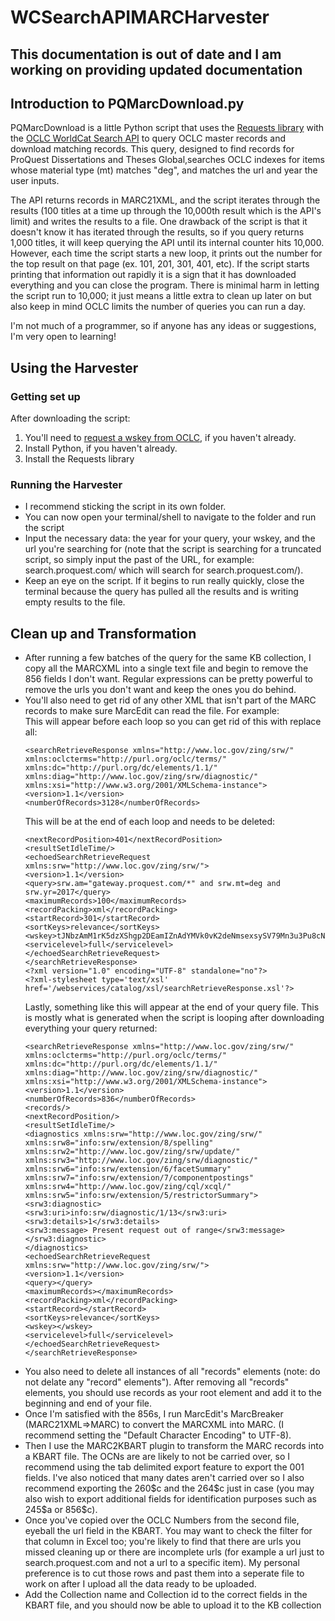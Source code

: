 # WCSearchAPIMARCHarvester


<h2>This documentation is out of date and I am working on providing updated documentation</h2>



<h2>Introduction to PQMarcDownload.py</h2>
PQMarcDownload is a little Python script that uses the <a href= "http://docs.python-requests.org/en/master/">Requests library</a> with the <a href="https://www.oclc.org/developer/develop/web-services/worldcat-search-api.en.html">OCLC WorldCat Search API</a> to query OCLC master records and download matching records. This query, designed to find records for ProQuest Dissertations and Theses Global,searches OCLC indexes for items whose material type (mt) matches "deg", and matches the url and year the user inputs.

The API returns records in MARC21XML, and the script iterates through the results (100 titles at a time up through the 10,000th result which is the API's limit) and writes the results to a file. One drawback of the script is that it doesn't know it has iterated through the results, so if you query returns 1,000 titles, it will keep querying the API until its internal counter hits 10,000. However, each time the script starts a new loop, it prints out the number for the top result on that page (ex. 101, 201, 301, 401, etc). If the script starts printing that information out rapidly it is a sign that it has downloaded everything and you can close the program. There is minimal harm in letting the script run to 10,000; it just means a little extra to clean up later on but also keep in mind OCLC limits the number of queries you can run a day.

I'm not much of a programmer, so if anyone has any ideas or suggestions, I'm very open to learning!

<h2>Using the Harvester</h2>

<h3>Getting set up</h3>
After downloading the script:
<ol>
  <li>You'll need to <a href="https://platform.worldcat.org/wskey/">request a wskey from OCLC</a>, if you haven't already.</li>
  <li>Install Python, if you haven't already.</li>
  <li>Install the Requests library</li>
</ol>

<h3>Running the Harvester</h3>
<ul>
  <li>I recommend sticking the script in its own folder.</li>
  <li>You can now open your terminal/shell to navigate to the folder and run the script</li>
  <li>Input the necessary data: the year for your query, your wskey, and the url you're searching for (note that the script is searching for a truncated script, so simply input the past of the URL, for example: search.proquest.com/ which will search for search.proquest.com/).</li>
  <li>Keep an eye on the script. If it begins to run really quickly, close the terminal because the query has pulled all the results and is writing empty results to the file.</li>
</ul>

<h2>Clean up and Transformation</h2>
<ul>
  <li>After running a few batches of the query for the same KB collection, I copy all the MARCXML into a single text file and begin to remove the 856 fields I don't want. Regular expressions can be pretty powerful to remove the urls you don't want and keep the ones you do behind.</li>
  <li>You'll also need to get rid of any other XML that isn't part of the MARC records to make sure MarcEdit can read the file. For example:</li>
This will appear before each loop so you can get rid of this with replace all:
  
  ```
<searchRetrieveResponse xmlns="http://www.loc.gov/zing/srw/" xmlns:oclcterms="http://purl.org/oclc/terms/"                      xmlns:dc="http://purl.org/dc/elements/1.1/" xmlns:diag="http://www.loc.gov/zing/srw/diagnostic/"              xmlns:xsi="http://www.w3.org/2001/XMLSchema-instance">
<version>1.1</version>
<numberOfRecords>3128</numberOfRecords>
 ```
 
 This will be at the end of each loop and needs to be deleted:
 
 ```
 <nextRecordPosition>401</nextRecordPosition>
<resultSetIdleTime/>
<echoedSearchRetrieveRequest xmlns:srw="http://www.loc.gov/zing/srw/">
<version>1.1</version>
<query>srw.am="gateway.proquest.com/*" and srw.mt=deg and srw.yr=2017</query>
<maximumRecords>100</maximumRecords>
<recordPacking>xml</recordPacking>
<startRecord>301</startRecord>
<sortKeys>relevance</sortKeys>
<wskey>tJNbzAmM1rK5dzXShgp2DEamIZnAdYMVk0vK2deNmsexsySV79Mn3u3Pu8cNaQCKdjkqibt6XgVmeglQ</wskey>
<servicelevel>full</servicelevel>
</echoedSearchRetrieveRequest>
</searchRetrieveResponse>
<?xml version="1.0" encoding="UTF-8" standalone="no"?>
<?xml-stylesheet type='text/xsl' href='/webservices/catalog/xsl/searchRetrieveResponse.xsl'?>
```
 
 Lastly, something like this will appear at the end of your query file. This is mostly what is generated when the script is looping after downloading everything your query returned:
 
 ```
 <searchRetrieveResponse xmlns="http://www.loc.gov/zing/srw/" xmlns:oclcterms="http://purl.org/oclc/terms/" xmlns:dc="http://purl.org/dc/elements/1.1/" xmlns:diag="http://www.loc.gov/zing/srw/diagnostic/" xmlns:xsi="http://www.w3.org/2001/XMLSchema-instance">
<version>1.1</version>
<numberOfRecords>836</numberOfRecords>
<records/>
<nextRecordPosition/>
<resultSetIdleTime/>
<diagnostics xmlns:srw="http://www.loc.gov/zing/srw/" xmlns:srw8="info:srw/extension/8/spelling" xmlns:srw2="http://www.loc.gov/zing/srw/update/" xmlns:srw3="http://www.loc.gov/zing/srw/diagnostic/" xmlns:srw6="info:srw/extension/6/facetSummary" xmlns:srw7="info:srw/extension/7/componentpostings" xmlns:srw4="http://www.loc.gov/zing/cql/xcql/" xmlns:srw5="info:srw/extension/5/restrictorSummary">
<srw3:diagnostic>
<srw3:uri>info:srw/diagnostic/1/13</srw3:uri>
<srw3:details>1</srw3:details>
<srw3:message> Present request out of range</srw3:message>
</srw3:diagnostic>
</diagnostics>
<echoedSearchRetrieveRequest xmlns:srw="http://www.loc.gov/zing/srw/">
<version>1.1</version>
<query></query>
<maximumRecords></maximumRecords>
<recordPacking>xml</recordPacking>
<startRecord></startRecord>
<sortKeys>relevance</sortKeys>
<wskey></wskey>
<servicelevel>full</servicelevel>
</echoedSearchRetrieveRequest>
</searchRetrieveResponse>
```
<li>You also need to delete all instances of all "records" elements (note: do not delate any "record" elements"). After removing all "records" elements, you should use records as your root element and add it to the beginning and end of your file.</li>
  <li>Once I'm satisfied with the 856s, I run MarcEdit's MarcBreaker (MARC21XML=>MARC) to convert the MARCXML into MARC. (I recommend setting the "Default Character Encoding" to UTF-8).</li>
  <li>Then I use the MARC2KBART plugin to transform the MARC records into a KBART file. The OCNs are are likely to not be carried over, so I recommend using the tab delimited export feature to export the 001 fields. I've also noticed that many dates aren't carried over so I also recommend exporting the 260$c and the 264$c just in case (you may also wish to export additional fields for identification purposes such as 245$a or 856$c).</li>
  <li>Once you've copied over the OCLC Numbers from the second file, eyeball the url field in the KBART. You may want to check the filter for that column in Excel too; you're likely to find that there are urls you missed cleaning up or there are incomplete urls (for example a url just to search.proquest.com and not a url to a specific item). My personal preference is to cut those rows and past them into a seperate file to work on after I upload all the data ready to be uploaded.</li>
  <li>Add the Collection name and Collection id to the correct fields in the KBART file, and you should now be able to upload it to the KB collection</li>
 </ul>
